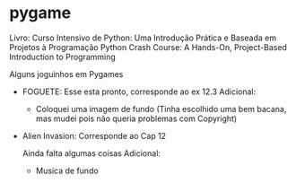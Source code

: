 # pygame

Livro: Curso Intensivo de Python: Uma Introdução Prática e Baseada em Projetos à Programação
       Python Crash Course: A Hands-On, Project-Based Introduction to Programming
       
       

Alguns joguinhos em Pygames

- FOGUETE:
  Esse esta pronto, corresponde ao ex 12.3
  Adicional:
   - Coloquei uma imagem de fundo (Tinha escolhido uma bem bacana, mas mudei pois não queria problemas com Copyright)
  
 - Alien Invasion:
   Corresponde ao Cap 12
 
   Ainda falta algumas coisas
   Adicional:
    - Musica de fundo
  
  
